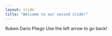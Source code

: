 ```yaml
---
layout: slide
title: "Welcome to our second slide!"
---
```

Ruben Dario Pliego
Use the left arrow to go back!
